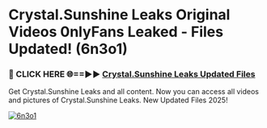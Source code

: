 # Crystal.Sunshine Leaks Original Videos 0nlyFans Leaked - Files Updated! (6n3o1)

<h3>🔴 CLICK HERE 🌐==►► <a href="https://tinyurl.com/ehrbuxhb" rel="nofollow">Crystal.Sunshine Leaks Updated Files</a></h3>

Get Crystal.Sunshine Leaks and all content. Now you can access all videos and pictures of Crystal.Sunshine Leaks. New Updated Files 2025!

[![6n3o1](https://i.imgur.com/lVYEuWS.gif)](https://tinyurl.com/ehrbuxhb)
